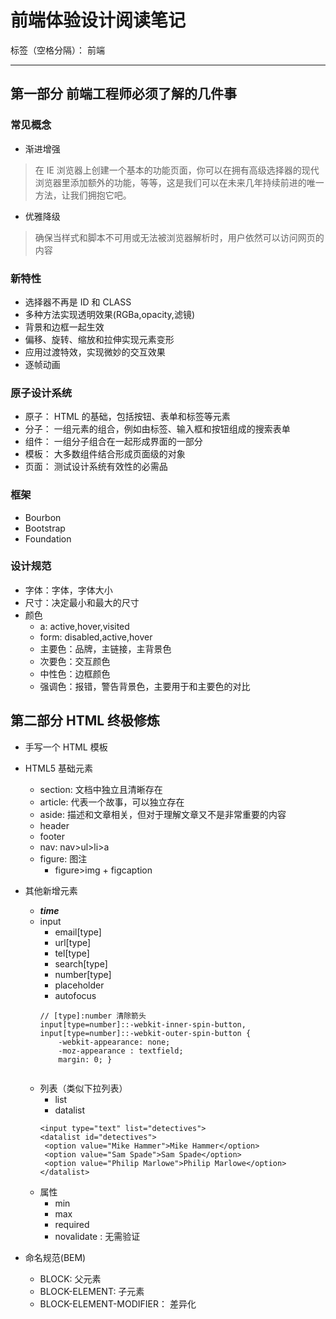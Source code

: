 ﻿# 前端体验设计阅读笔记

标签（空格分隔）： 前端

---

## 第一部分 前端工程师必须了解的几件事
### 常见概念
- 渐进增强
> 在 IE 浏览器上创建一个基本的功能页面，你可以在拥有高级选择器的现代浏览器里添加额外的功能，等等，这是我们可以在未来几年持续前进的唯一方法，让我们拥抱它吧。

- 优雅降级
> 确保当样式和脚本不可用或无法被浏览器解析时，用户依然可以访问网页的内容


### 新特性
- 选择器不再是 ID 和 CLASS
- 多种方法实现透明效果(RGBa,opacity,滤镜)
- 背景和边框一起生效
- 偏移、旋转、缩放和拉伸实现元素变形
- 应用过渡特效，实现微妙的交互效果
- 逐帧动画

### 原子设计系统
- 原子： HTML 的基础，包括按钮、表单和标签等元素
- 分子： 一组元素的组合，例如由标签、输入框和按钮组成的搜索表单
- 组件： 一组分子组合在一起形成界面的一部分
- 模板： 大多数组件结合形成页面级的对象
- 页面： 测试设计系统有效性的必需品

### 框架
- Bourbon
- Bootstrap
- Foundation

### 设计规范
- 字体：字体，字体大小
- 尺寸：决定最小和最大的尺寸
- 颜色
    - a: active,hover,visited
    - form: disabled,active,hover
    - 主要色：品牌，主链接，主背景色
    - 次要色：交互颜色
    - 中性色：边框颜色
    - 强调色：报错，警告背景色，主要用于和主要色的对比

## 第二部分 HTML 终极修炼
- 手写一个 HTML 模板
- HTML5 基础元素
    - section: 文档中独立且清晰存在
    - article: 代表一个故事，可以独立存在
    - aside: 描述和文章相关，但对于理解文章又不是非常重要的内容
    - header
    - footer
    - nav: nav>ul>li>a
    - figure: 图注
        - figure>img + figcaption 
- 其他新增元素
    - ***time***
    - input
        - email[type]
        - url[type]
        - tel[type]
        - search[type]
        - number[type]
        - placeholder
        - autofocus
        ```
        // [type]:number 清除箭头
        input[type=number]::-webkit-inner-spin-button,
        input[type=number]::-webkit-outer-spin-button {
            -webkit-appearance: none;
            -moz-appearance : textfield;
            margin: 0; }
            
        ```
    - 列表（类似下拉列表）
        - list 
        - datalist
        ```
        <input type="text" list="detectives">
        <datalist id="detectives">
         <option value="Mike Hammer">Mike Hammer</option>
         <option value="Sam Spade">Sam Spade</option>
         <option value="Philip Marlowe">Philip Marlowe</option>
        </datalist>
        
        ```
    - 属性
        - min
        - max
        - required
        - novalidate : 无需验证
    
         
- 命名规范(BEM)
    - BLOCK: 父元素
    - BLOCK-ELEMENT: 子元素
    - BLOCK-ELEMENT-MODIFIER： 差异化

            



